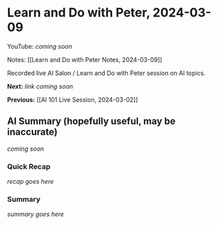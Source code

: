 # Learn and Do with Peter, 2024-03-09

YouTube: _coming soon_

Notes: [[Learn and Do with Peter Notes, 2024-03-09]]

Recorded live AI Salon / Learn and Do with Peter session on AI topics.

**Next:** _link coming soon_

**Previous:** [[AI 101 Live Session, 2024-03-02]]

## AI Summary (hopefully useful, may be inaccurate)

_coming soon_

### Quick Recap

_recap goes here_

### Summary

_summary goes here_

